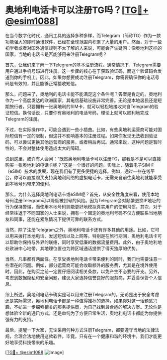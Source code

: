 # 奥地利电话卡可以注册TG吗？[[TG💪+ @esim1088](https://t.me/s/esim1088)]

在当今数字化时代，通讯工具的选择多种多样，而Telegram（简称TG）作为一款功能强大的即时通讯软件，已经在全球范围内积累了大量的用户。然而，对于一些初学者或者对国外通信规则不太了解的人来说，可能会产生疑问：像奥地利这样的国家，当地的电话卡是否能够用来注册Telegram呢？

首先，让我们来了解一下Telegram的基本注册流程。通常情况下，Telegram需要用户通过手机号码进行注册。这一步骤的核心在于获取验证码，而这个验证码会发送到你的手机上。因此，如果你想要成功注册Telegram，你需要确保你的电话号码是有效的，并且能够正常接收短信。

那么，问题来了，奥地利的电话卡能不能满足这个条件呢？答案是肯定的。奥地利作为一个高度发达的欧洲国家，其电信基础设施非常完善。无论是本地居民还是短期旅行者，只要拥有一张奥地利的SIM卡，就可以轻松地接收来自Telegram的验证短信。换句话说，只要你有奥地利的电话号码，理论上就可以顺利地完成Telegram的注册。

不过，在实际操作中，可能会遇到一些小插曲。比如，有些奥地利运营商可能对国际短信有一定的限制，但这并不影响基本的注册过程。如果你发现无法收到验证码，可以尝试更换其他运营商的服务，或者稍后再试。通常来说，这种问题是暂时性的，不会对整体使用造成太大的障碍。

说到这里，或许有人会问：“既然奥地利电话卡可以注册TG，那我是不是可以直接购买一张奥地利的电话卡呢？”这是一个很好的问题。实际上，随着电子SIM卡（eSIM）技术的发展，现在我们有了更多便捷的选择。例如，通过一些在线平台，你可以直接购买支持奥地利网络的虚拟电话卡，无需亲自前往奥地利就能享受到本地号码带来的便利。

那么，为什么选择奥地利电话卡或eSIM呢？首先，从安全性角度来看，使用本地号码注册Telegram可以降低被封号的风险。因为Telegram会对频繁更换IP地址的行为保持警惕，而使用本地号码则能更好地模拟真实用户的使用习惯。其次，对于经常往返于不同国家的人士来说，拥有一个固定的奥地利号码不仅方便联系当地朋友和同事，还能在紧急情况下提供可靠的联系方式。

当然，除了注册Telegram之外，奥地利电话卡还有许多其他的用途。比如，它可以用来拨打本地电话、发送短信以及上网等。特别是在旅行期间，奥地利电话卡可以帮助你保持与外界的联络，同时享受低廉的数据流量费用。此外，由于奥地利地处欧洲中心地带，其地理位置也为跨区域通话提供了得天独厚的优势。

当然，凡事都有两面性。在享受奥地利电话卡带来便利的同时，我们也需要注意一些潜在的问题。例如，部分运营商可能会收取额外的服务费，尤其是在境外使用时。因此，在购买之前一定要仔细阅读相关条款，以免产生不必要的开支。另外，考虑到数据隐私和安全问题，建议大家选择信誉良好的服务商，并妥善保管个人信息。

综上所述，奥地利电话卡确实是可以用来注册Telegram的。无论是出于安全考虑还是实际需求，奥地利电话卡都是一种值得推荐的选择。如果你对这一话题感兴趣，不妨进一步探索相关的服务提供商，为自己找到最合适的解决方案。无论你是想体验全新的通讯方式，还是单纯为了方便日常生活，奥地利电话卡都能为你提供强有力的支持。

最后，提醒一下大家，无论采用何种方式注册Telegram，都要遵守当地的法律法规，合理合法地使用这款软件。毕竟，只有在一个健康和谐的环境中，我们才能更好地享受科技带来的乐趣。

[[TG💪+ @esim1088](https://t.me/s/esim1088) ![Image](https://i.postimg.cc/4NQfJmqS/Snipaste-2025-05-13-00-14-12.png)]